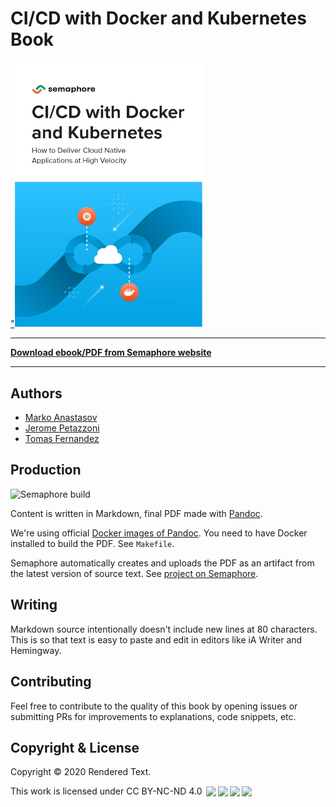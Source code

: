 # CI/CD with Docker and Kubernetes Book

<a href="https://semaphoreci.com/resources/cicd-docker-kubernetes?utm_source=github&utm_medium=readme&utm_campaign=cicd-docker-kubernetes-semaphore&utm_content=cover">"<img src="cover/cover.jpg" width="300"></a>

---

**[Download ebook/PDF from Semaphore website](https://semaphoreci.com/resources/cicd-docker-kubernetes?utm_source=github&utm_medium=readme&utm_campaign=cicd-docker-kubernetes-semaphore&utm_content=link)**

---

## Authors

- [Marko Anastasov](https://github.com/markoa)
- [Jerome Petazzoni](https://github.com/jpetazzo)
- [Tomas Fernandez](https://github.com/TomFern)

## Production

![Semaphore build](https://semaphore-oss.semaphoreci.com/badges/book-cicd-docker-kubernetes.svg)

Content is written in Markdown, final PDF made with [Pandoc][pandoc].

We're using official [Docker images of Pandoc][pandoc-docker].
You need to have Docker installed to build the PDF. See `Makefile`.

Semaphore automatically creates and uploads the PDF as an artifact from the
latest version of source text. See [project on Semaphore][semaphore-project].

## Writing

Markdown source intentionally doesn't include new lines at 80 characters. This
is so that text is easy to paste and edit in editors like iA Writer and
Hemingway.

## Contributing

Feel free to contribute to the quality of this book by opening issues or
submitting PRs for improvements to explanations, code snippets, etc.

## Copyright & License

Copyright © 2020 Rendered Text.

This work is licensed under CC BY-NC-ND 4.0 <a href="https://creativecommons.org/licenses/by-nc-nd/4.0"><img height="16" style="margin-left: 3px;vertical-align:text-bottom;" src="https://search.creativecommons.org/static/img/cc_icon.svg" /><img height="16" style="margin-left: 3px;vertical-align:text-bottom;" src="https://search.creativecommons.org/static/img/cc-by_icon.svg" /><img height="16" style="margin-left: 3px;vertical-align:text-bottom;" src="https://search.creativecommons.org/static/img/cc-nc_icon.svg" /><img height="16" style="important;margin-left: 3px;vertical-align:text-bottom;" src="https://search.creativecommons.org/static/img/cc-nd_icon.svg" /></a>

[pandoc]: https://pandoc.org
[pandoc-docker]: https://github.com/pandoc/dockerfiles
[semaphore-project]: https://semaphore-oss.semaphoreci.com/projects/book-cicd-docker-kubernetes
